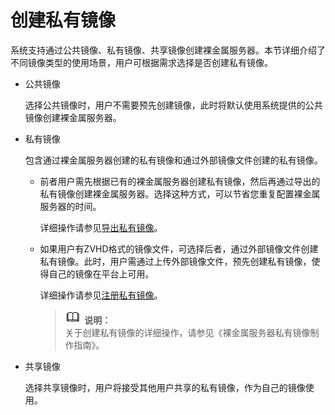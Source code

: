 # 创建私有镜像<a name="bms_01_0016"></a>

系统支持通过公共镜像、私有镜像、共享镜像创建裸金属服务器。本节详细介绍了不同镜像类型的使用场景，用户可根据需求选择是否创建私有镜像。

-   公共镜像

    选择公共镜像时，用户不需要预先创建镜像，此时将默认使用系统提供的公共镜像创建裸金属服务器。

-   私有镜像

    包含通过裸金属服务器创建的私有镜像和通过外部镜像文件创建的私有镜像。

    -   前者用户需先根据已有的裸金属服务器创建私有镜像，然后再通过导出的私有镜像创建裸金属服务器。选择这种方式，可以节省您重复配置裸金属服务器的时间。

        详细操作请参见[导出私有镜像](导出私有镜像.md)。

    -   如果用户有ZVHD格式的镜像文件，可选择后者，通过外部镜像文件创建私有镜像。此时，用户需通过上传外部镜像文件，预先创建私有镜像，使得自己的镜像在平台上可用。

        详细操作请参见[注册私有镜像](注册私有镜像.md)。

        >![](public_sys-resources/icon-note.gif) **说明：**   
        >关于创建私有镜像的详细操作，请参见《裸金属服务器私有镜像制作指南》。  


-   共享镜像

    选择共享镜像时，用户将接受其他用户共享的私有镜像，作为自己的镜像使用。


